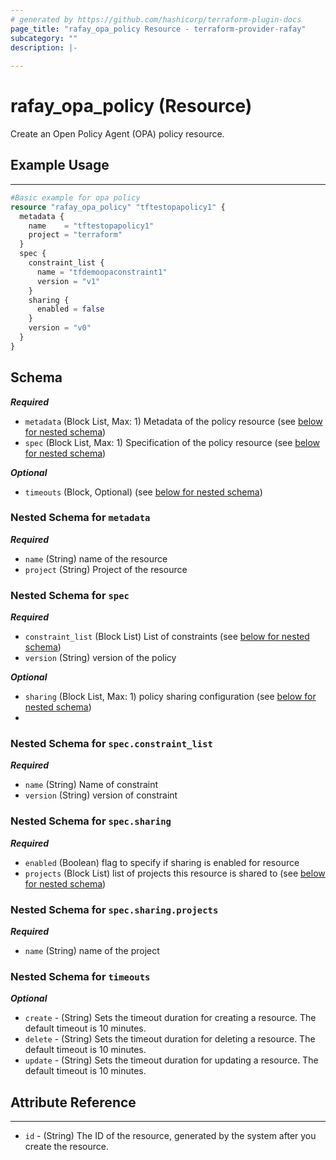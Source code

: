```yaml
---
# generated by https://github.com/hashicorp/terraform-plugin-docs
page_title: "rafay_opa_policy Resource - terraform-provider-rafay"
subcategory: ""
description: |-
  
---
```


# rafay_opa_policy (Resource)

Create an Open Policy Agent (OPA) policy resource. 

## Example Usage

---

```terraform
#Basic example for opa policy
resource "rafay_opa_policy" "tftestopapolicy1" {
  metadata {
    name    = "tftestopapolicy1"
    project = "terraform"
  }
  spec {
    constraint_list {
      name = "tfdemoopaconstraint1"
      version = "v1"
    }
    sharing {
      enabled = false
    }
    version = "v0"
  }
}
```

<!-- schema generated by tfplugindocs -->
## Schema

***Required***

- `metadata` (Block List, Max: 1) Metadata of the policy resource (see [below for nested schema](#nestedblock--metadata))
- `spec` (Block List, Max: 1) Specification of the policy resource (see [below for nested schema](#nestedblock--spec))

***Optional***
- `timeouts` (Block, Optional) (see [below for nested schema](#nestedblock--timeouts))

<a id="nestedblock--metadata"></a>
### Nested Schema for `metadata`

***Required***

- `name` (String) name of the resource
- `project` (String) Project of the resource


<a id="nestedblock--spec"></a>
### Nested Schema for `spec`

***Required***

- `constraint_list` (Block List) List of constraints (see [below for nested schema](#nestedblock--spec--constraint_list))
- `version` (String) version of the policy

***Optional***

- `sharing` (Block List, Max: 1) policy sharing configuration (see [below for nested schema](#nestedblock--spec--sharing))
- 
<a id="nestedblock--spec--constraint_list"></a>
### Nested Schema for `spec.constraint_list`

***Required***

- `name` (String) Name of constraint
- `version` (String) version of constraint

<a id="nestedblock--spec--sharing"></a>
### Nested Schema for `spec.sharing`

***Required***

- `enabled` (Boolean) flag to specify if sharing is enabled for resource
- `projects` (Block List) list of projects this resource is shared to (see [below for nested schema](#nestedblock--spec--sharing--projects))

<a id="nestedblock--spec--sharing--projects"></a>
### Nested Schema for `spec.sharing.projects`

***Required***

- `name` (String) name of the project

<a id="nestedblock--timeouts"></a>
### Nested Schema for `timeouts`

***Optional***
- `create` - (String) Sets the timeout duration for creating a resource. The default timeout is 10 minutes. 
- `delete` - (String) Sets the timeout duration for deleting a resource. The default timeout is 10 minutes. 
- `update` - (String) Sets the timeout duration for updating a resource. The default timeout is 10 minutes. 


## Attribute Reference

---

- `id` - (String) The ID of the resource, generated by the system after you create the resource.